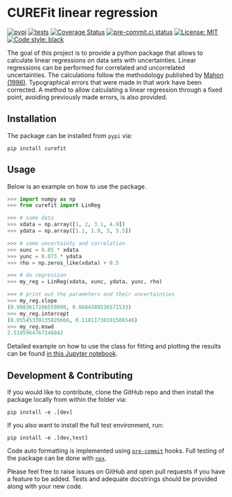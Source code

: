 # CUREFit linear regression

[![pypi](https://img.shields.io/pypi/v/curefit?color=informational)](https://pypi.org/project/curefit/)
[![tests](https://github.com/galactic-forensics/CUREFit/actions/workflows/package_testing.yml/badge.svg)](https://github.com/galactic-forensics/CUREFit/actions/workflows/package_testing.yml)
[![Coverage Status](https://coveralls.io/repos/github/galactic-forensics/CUREFit/badge.svg)](https://coveralls.io/github/galactic-forensics/CUREFit)
[![pre-commit.ci status](https://results.pre-commit.ci/badge/github/galactic-forensics/CUREFit/main.svg)](https://results.pre-commit.ci/latest/github/galactic-forensics/CUREFit/main)
[![License: MIT](https://img.shields.io/badge/License-MIT-yellow.svg)](https://opensource.org/licenses/MIT)
[![Code style: black](https://img.shields.io/badge/code%20style-black-000000.svg)](https://github.com/psf/black)

The goal of this project is to provide a python package
that allows to calculate linear regressions on data sets with uncertainties.
Linear regressions can be performed for correlated and uncorrelated uncertainties.
The calculations follow the methodology published by
[Mahon (1996)](https://doi.org/10.1080/00206819709465336).
Typographical errors that were made in that work have been corrected.
A method to allow calculating a linear regression through a fixed point,
avoiding previously made errors,
is also provided.

## Installation

The package can be installed from `pypi` via:

```
pip install curefit 
```

## Usage

Below is an example on how to use the package.

```python
>>> import numpy as np
>>> from curefit import LinReg

>>> # some data
>>> xdata = np.array([1, 2, 3.1, 4.9])
>>> ydata = np.array([1.1, 1.9, 3, 5.5])

>>> # some uncertainty and correlation
>>> xunc = 0.05 * xdata
>>> yunc = 0.073 * ydata
>>> rho = np.zeros_like(xdata) + 0.5

>>> # do regression
>>> my_reg = LinReg(xdata, xunc, ydata, yunc, rho)

>>> # print out the parameters and their uncertainties
>>> my_reg.slope
(0.9983617286559998, 0.0684389236571533)
>>> my_reg.intercept
(0.05545339135826666, 0.11811730191506546)
>>> my_reg.mswd
2.5105964767246842
```

Detailed example on how to use the class for fitting and plotting the results
can be found
[in this Jupyter notebook](https://github.com/galactic-forensics/CUREFit/tree/main/examples).


## Development & Contributing

If you would like to contribute,
clone the GitHub repo and then install the package locally from within the folder via:

```
pip install -e .[dev]
```

If you also want to install the full test environment,
run:

```
pip install -e .[dev,test]
```

Code auto formatting is implemented using
[`pre-commit`](https://pre-commit.com/) hooks.
Full testing of the package can be done with
[`nox`](https://nox.thea.codes/en/stable/index.html).

Please feel free to raise issues on GitHub
and open pull requests if you have a feature to be added.
Tests and adequate docstrings should be provided along with your new code.
